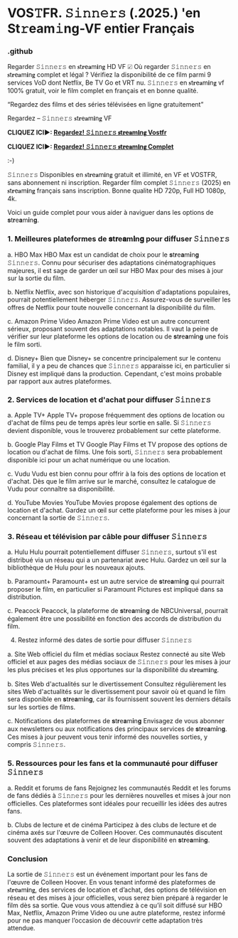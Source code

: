 
# VOS𝚃FR. 𝚂𝚒𝚗𝚗𝚎𝚛𝚜 (.2025.) 'en St𝚛eam𝚒ng-VF entier Français

### .github

Regarder 𝚂𝚒𝚗𝚗𝚎𝚛𝚜 en 𝐬t𝐫e𝐚m𝐢n𝐠 HD VF ☑ Où regarder 𝚂𝚒𝚗𝚗𝚎𝚛𝚜 en 𝐬t𝐫e𝐚m𝐢n𝐠 complet et légal ? Vérifiez la disponibilité de ce film parmi 9 services VoD dont Netflix, Be TV Go et VRT nu.
𝚂𝚒𝚗𝚗𝚎𝚛𝚜 en 𝐬t𝐫e𝐚m𝐢n𝐠 vf 100% gratuit, voir le film complet en français et en bonne qualité.

“Regardez des films et des séries télévisées en ligne gratuitement”

Regardez – 𝚂𝚒𝚗𝚗𝚎𝚛𝚜 𝐬t𝐫e𝐚m𝐢n𝐠 VF

**CLIQUEZ ICI►: [Regardez! 𝚂𝚒𝚗𝚗𝚎𝚛𝚜 𝐬t𝐫e𝐚m𝐢n𝐠 Vostfr](https://tinyurl.com/y4h3ex3d)**

**CLIQUEZ ICI►: [Regardez! 𝚂𝚒𝚗𝚗𝚎𝚛𝚜 𝐬t𝐫e𝐚m𝐢n𝐠 Complet](https://tinyurl.com/y4h3ex3d)**

:-)

𝚂𝚒𝚗𝚗𝚎𝚛𝚜 Disponibles en 𝐬t𝐫e𝐚m𝐢n𝐠 gratuit et illimité, en VF et VOSTFR, sans abonnement ni inscription. Regarder film complet 𝚂𝚒𝚗𝚗𝚎𝚛𝚜 (2025) en 𝐬t𝐫e𝐚m𝐢n𝐠 français sans inscription. Bonne qualite HD 720p, Full HD 1080p, 4k.

Voici un guide complet pour vous aider à naviguer dans les options de 𝐬t𝐫e𝐚m𝐢n𝐠.

### 1. Meilleures plateformes de 𝐬t𝐫e𝐚m𝐢n𝐠 pour diffuser 𝚂𝚒𝚗𝚗𝚎𝚛𝚜

a. HBO Max
HBO Max est un candidat de choix pour le 𝐬t𝐫e𝐚m𝐢n𝐠 𝚂𝚒𝚗𝚗𝚎𝚛𝚜. Connu pour sécuriser des adaptations cinématographiques majeures, il est sage de garder un œil sur HBO Max pour des mises à jour sur la sortie du film.

b. Netflix
Netflix, avec son historique d'acquisition d'adaptations populaires, pourrait potentiellement héberger 𝚂𝚒𝚗𝚗𝚎𝚛𝚜. Assurez-vous de surveiller les offres de Netflix pour toute nouvelle concernant la disponibilité du film.

c. Amazon Prime Video
Amazon Prime Video est un autre concurrent sérieux, proposant souvent des adaptations notables. Il vaut la peine de vérifier sur leur plateforme les options de location ou de 𝐬t𝐫e𝐚m𝐢n𝐠 une fois le film sorti.

d. Disney+
Bien que Disney+ se concentre principalement sur le contenu familial, il y a peu de chances que 𝚂𝚒𝚗𝚗𝚎𝚛𝚜 apparaisse ici, en particulier si Disney est impliqué dans la production. Cependant, c'est moins probable par rapport aux autres plateformes.

### 2. Services de location et d'achat pour diffuser 𝚂𝚒𝚗𝚗𝚎𝚛𝚜

a. Apple TV+
Apple TV+ propose fréquemment des options de location ou d'achat de films peu de temps après leur sortie en salle. Si 𝚂𝚒𝚗𝚗𝚎𝚛𝚜 devient disponible, vous le trouverez probablement sur cette plateforme.

b. Google Play Films et TV
Google Play Films et TV propose des options de location ou d'achat de films. Une fois sorti, 𝚂𝚒𝚗𝚗𝚎𝚛𝚜 sera probablement disponible ici pour un achat numérique ou une location.

c. Vudu
Vudu est bien connu pour offrir à la fois des options de location et d'achat. Dès que le film arrive sur le marché, consultez le catalogue de Vudu pour connaître sa disponibilité.

d. YouTube Movies
YouTube Movies propose également des options de location et d'achat. Gardez un œil sur cette plateforme pour les mises à jour concernant la sortie de 𝚂𝚒𝚗𝚗𝚎𝚛𝚜.

### 3. Réseau et télévision par câble pour diffuser 𝚂𝚒𝚗𝚗𝚎𝚛𝚜

a. Hulu
Hulu pourrait potentiellement diffuser 𝚂𝚒𝚗𝚗𝚎𝚛𝚜, surtout s'il est distribué via un réseau qui a un partenariat avec Hulu. Gardez un œil sur la bibliothèque de Hulu pour les nouveaux ajouts.

b. Paramount+
Paramount+ est un autre service de 𝐬t𝐫e𝐚m𝐢n𝐠 qui pourrait proposer le film, en particulier si Paramount Pictures est impliqué dans sa distribution.

c. Peacock
Peacock, la plateforme de 𝐬t𝐫e𝐚m𝐢n𝐠 de NBCUniversal, pourrait également être une possibilité en fonction des accords de distribution du film.

4. Restez informé des dates de sortie pour diffuser 𝚂𝚒𝚗𝚗𝚎𝚛𝚜

a. Site Web officiel du film et médias sociaux
Restez connecté au site Web officiel et aux pages des médias sociaux de 𝚂𝚒𝚗𝚗𝚎𝚛𝚜 pour les mises à jour les plus précises et les plus opportunes sur la disponibilité du 𝐬t𝐫e𝐚m𝐢n𝐠.

b. Sites Web d'actualités sur le divertissement
Consultez régulièrement les sites Web d'actualités sur le divertissement pour savoir où et quand le film sera disponible en 𝐬t𝐫e𝐚m𝐢n𝐠, car ils fournissent souvent les derniers détails sur les sorties de films.

c. Notifications des plateformes de 𝐬t𝐫e𝐚m𝐢n𝐠
Envisagez de vous abonner aux newsletters ou aux notifications des principaux services de 𝐬t𝐫e𝐚m𝐢n𝐠. Ces mises à jour peuvent vous tenir informé des nouvelles sorties, y compris 𝚂𝚒𝚗𝚗𝚎𝚛𝚜.

### 5. Ressources pour les fans et la communauté pour diffuser 𝚂𝚒𝚗𝚗𝚎𝚛𝚜

a. Reddit et forums de fans
Rejoignez les communautés Reddit et les forums de fans dédiés à 𝚂𝚒𝚗𝚗𝚎𝚛𝚜 pour les dernières nouvelles et mises à jour non officielles. Ces plateformes sont idéales pour recueillir les idées des autres fans.

b. Clubs de lecture et de cinéma
Participez à des clubs de lecture et de cinéma axés sur l'œuvre de Colleen Hoover. Ces communautés discutent souvent des adaptations à venir et de leur disponibilité en 𝐬t𝐫e𝐚m𝐢n𝐠.

### Conclusion
La sortie de 𝚂𝚒𝚗𝚗𝚎𝚛𝚜 est un événement important pour les fans de l'œuvre de Colleen Hoover. En vous tenant informé des plateformes de 𝐬t𝐫e𝐚m𝐢n𝐠, des services de location et d’achat, des options de télévision en réseau et des mises à jour officielles, vous serez bien préparé à regarder le film dès sa sortie. Que vous vous attendiez à ce qu’il soit diffusé sur HBO Max, Netflix, Amazon Prime Video ou une autre plateforme, restez informé pour ne pas manquer l’occasion de découvrir cette adaptation très attendue.

